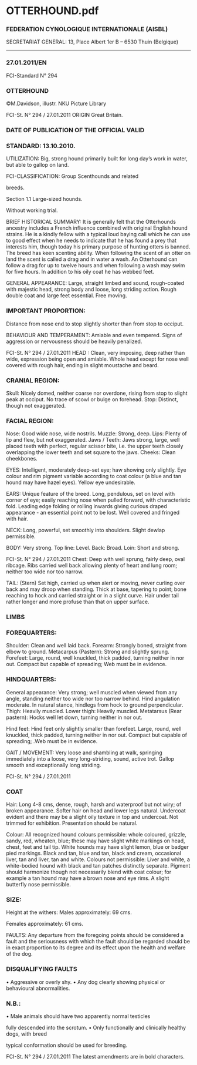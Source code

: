 # OTTERHOUND.pdf


### FEDERATION CYNOLOGIQUE INTERNATIONALE (AISBL)


SECRETARIAT GENERAL: 13, Place Albert 1er  B – 6530 Thuin (Belgique)
______________________________________________________________________________

### 27.01.2011/EN



FCI-Standard N° 294

### OTTERHOUND



©M.Davidson, illustr. NKU Picture Library




FCI-St. N° 294 / 27.01.2011
ORIGIN Great Britain.

### DATE OF PUBLICATION OF THE OFFICIAL VALID



### STANDARD: 13.10.2010.



UTILIZATION: Big, strong hound primarily built for long day’s
work in water, but able to gallop on land.

FCI-CLASSIFICATION:  Group
Scenthounds and related



breeds.

Section 1.1 Large-sized hounds.

Without working trial.

BRIEF HISTORICAL SUMMARY: It is generally felt that the
Otterhounds ancestry includes a French influence combined with
original English hound strains.
He is a kindly fellow with a typical loud baying call which he can
use to good effect when he needs to indicate that he has found a prey
that interests him, though today his primary purpose of hunting otters
is banned. The breed has keen scenting ability. When following the
scent of an otter on land the scent is called a drag and in water a
wash. An Otterhound can follow a drag for up to twelve hours and
when following a wash may swim for five hours. In addition to his
oily coat he has webbed feet.

GENERAL APPEARANCE: Large, straight limbed and sound,
rough-coated with majestic head, strong body and loose, long striding
action. Rough double coat and large feet essential. Free moving.

### IMPORTANT PROPORTION:


Distance from nose end to stop slightly shorter than from stop to
occiput.

BEHAVIOUR AND TEMPERAMENT: Amiable and even
tempered. Signs of aggression or nervousness should be heavily
penalized.




FCI-St. N° 294 / 27.01.2011
HEAD : Clean, very imposing, deep rather than wide, expression
being open and amiable. Whole head except for nose well covered
with rough hair, ending in slight moustache and beard.

### CRANIAL REGION:


Skull: Nicely domed, neither coarse nor overdone, rising from stop to
slight peak at occiput. No trace of scowl or bulge on forehead.
Stop: Distinct, though not exaggerated.

### FACIAL REGION:


Nose: Good wide nose, wide nostrils.
Muzzle: Strong, deep.
Lips: Plenty of lip and flew, but not exaggerated.
Jaws / Teeth: Jaws strong, large, well placed teeth with perfect,
regular scissor bite, i.e. the upper teeth closely overlapping the lower
teeth and set square to the jaws.
Cheeks: Clean cheekbones.

EYES: Intelligent, moderately deep-set eye; haw showing only
slightly.  Eye colour and rim pigment variable according to coat
colour (a blue and tan hound may have hazel eyes). Yellow eye
undesirable.

EARS: Unique feature of the breed. Long, pendulous, set on level
with corner of eye; easily reaching nose when pulled forward, with
characteristic fold. Leading edge folding or rolling inwards giving
curious draped appearance - an essential point not to be lost. Well
covered and fringed with hair.

NECK: Long, powerful, set smoothly into shoulders. Slight dewlap
permissible.

BODY: Very strong.
Top line: Level.
Back: Broad.
Loin: Short and strong.


FCI-St. N° 294 / 27.01.2011
Chest: Deep with well sprung, fairly deep, oval ribcage. Ribs carried
well back allowing plenty of heart and lung room; neither too wide
nor too narrow.

TAIL: (Stern) Set high, carried up when alert or moving, never
curling over back and may droop when standing. Thick at base,
tapering to point; bone reaching to hock and carried straight or in a
slight curve.  Hair under tail rather longer and more profuse than that
on upper surface.

### LIMBS



### FOREQUARTERS:


Shoulder: Clean and well laid back.
Forearm: Strongly boned, straight from elbow to ground.
Metacarpus (Pastern): Strong and slightly sprung.
Forefeet: Large, round, well knuckled, thick padded, turning neither
in nor out. Compact but capable of spreading; Web must be in
evidence.

### HINDQUARTERS:


General appearance: Very strong; well muscled when viewed from
any angle, standing neither too wide nor too narrow behind. Hind
angulation moderate. In natural stance, hindlegs from hock to ground
perpendicular.
Thigh: Heavily muscled.
Lower thigh: Heavily muscled.
Metatarsus (Rear pastern): Hocks well let down, turning neither in
nor out.

Hind feet: Hind feet only slightly smaller than forefeet. Large,
round, well knuckled, thick padded, turning neither in nor out.
Compact but capable of spreading; .Web must be in evidence.

GAIT / MOVEMENT: Very loose and shambling at walk, springing
immediately into a loose, very long-striding, sound, active trot. Gallop
smooth and exceptionally long striding.



FCI-St. N° 294 / 27.01.2011


### COAT


Hair: Long 4-8 cms, dense, rough, harsh and waterproof but not
wiry; of broken appearance.
Softer hair on head and lower legs natural. Undercoat evident and
there may be a slight oily texture in top and undercoat. Not trimmed
for exhibition. Presentation should be natural.

Colour: All recognized hound colours permissible: whole coloured,
grizzle, sandy, red, wheaten, blue; these may have slight white
markings on head, chest, feet and tail tip. White hounds may have
slight lemon, blue or badger pied markings. Black and tan, blue and
tan, black and cream, occasional liver, tan and liver, tan and white.
Colours not permissible: Liver and white, a white-bodied hound with
black and tan patches distinctly separate. Pigment should harmonize
though not necessarily blend with coat colour; for example a tan
hound may have a brown nose and eye rims. A slight butterfly nose
permissible.

### SIZE:


Height at the withers:  Males approximately:    69 cms.

Females approximately: 61 cms.

FAULTS: Any departure from the foregoing points should be
considered a fault and the seriousness with which the fault should be
regarded should be in exact proportion to its degree and its effect
upon the health and welfare of the dog.

### DISQUALIFYING FAULTS


•
Aggressive or overly shy.
•
Any
dog
clearly
showing
physical
or
behavioural
abnormalities.


### N.B.:


•
Male animals should have two apparently normal testicles

fully descended into the scrotum.
•
Only functionally and clinically healthy dogs, with breed

typical conformation should be used for breeding.



FCI-St. N° 294 / 27.01.2011
The latest amendments are in bold characters.





